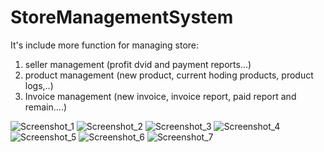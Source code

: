 # StoreManagementSystem

It's include more function for managing store:
1. seller management (profit dvid and payment reports...)
2. product management (new product, current hoding products, product logs,..)
3. Invoice management (new invoice, invoice report, paid report and remain....)

![Screenshot_1](https://user-images.githubusercontent.com/86986628/192793999-fd96395f-bafd-477f-9ef3-3a451e891976.jpg)
![Screenshot_2](https://user-images.githubusercontent.com/86986628/192794004-5b7603ca-fd86-4d44-af74-d21242a616f4.jpg)
![Screenshot_3](https://user-images.githubusercontent.com/86986628/192794022-34fb9c3e-a80c-491f-839d-7faa98dc19a2.jpg)
![Screenshot_4](https://user-images.githubusercontent.com/86986628/192794032-a947507e-507b-459e-ae8b-472500efcefb.jpg)
![Screenshot_5](https://user-images.githubusercontent.com/86986628/192794042-fbbdee91-a935-406d-8718-fd5a694a4bf7.jpg)
![Screenshot_6](https://user-images.githubusercontent.com/86986628/192794049-c3da2c48-37a0-4fed-a268-5df734c9ce3c.jpg)
![Screenshot_7](https://user-images.githubusercontent.com/86986628/192794058-7a03e7f7-23a5-4211-9c25-423387d5d8cc.jpg)
